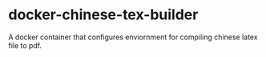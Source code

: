 # docker-chinese-tex-builder
A docker container that configures enviornment for compiling chinese latex file to pdf.
